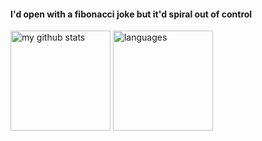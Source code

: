 #### I'd open with a fibonacci joke but it'd spiral out of control 

<p align="left">
<img src="https://github-readme-stats.vercel.app/api?username=ellojess&rank_icon=github&show_icons=true&title_color=fff&icon_color=F8738D&text_color=9f9f9f&bg_color=151515" alt="my github stats" height="160"/>&nbsp;<img src="https://github-readme-stats.vercel.app/api/top-langs/?username=ellojess&layout=compact&show_icons=true&title_color=fff&icon_color=fc8930&text_color=9f9f9f&bg_color=151515" alt="languages" height="160">
</p>
